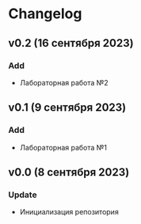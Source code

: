 # Changelog

## v0.2 (16 сентября 2023)

### Add

- Лабораторная работа №2

## v0.1 (9 сентября 2023)

### Add

- Лабораторная работа №1

## v0.0 (8 сентября 2023)

### Update

- Инициализация репозитория


